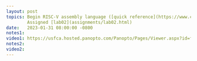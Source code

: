 ```yaml
---
layout: post
topics: Begin RISC-V assembly language ([quick reference](https://www.cl.cam.ac.uk/teaching/1617/ECAD+Arch/files/docs/RISCVGreenCardv8-20151013.pdf))  
        Assigned [lab02](assignments/lab02.html)
date:   2023-01-31 08:00:00 -0800
notes1: 
video1: https://usfca.hosted.panopto.com/Panopto/Pages/Viewer.aspx?id=f3199a2e-5964-4508-9c52-af93011bd809 
notes2: 
video2: 
---
```

